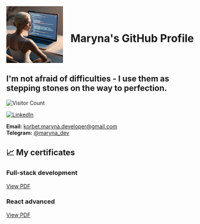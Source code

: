 <div style="display: flex; align-items: center; margin-bottom: 20px;">
 <img src="./images/profile-image.jpg" alt="Profile image" width="150" style="margin-right: 20px;"/>
 <h1>Maryna's GitHub Profile</h1> 
 </div>

## I'm not afraid of difficulties - I use them as stepping stones on the way to perfection.

![Visitor Count](https://komarev.com/ghpvc/?username=maryna-korbet&color=blue)

[![LinkedIn](https://img.shields.io/badge/LinkedIn-Connect-blue)](https://www.linkedin.com/in/maryna-korbet)

**Email:** korbet.maryna.developer@gmail.com  
**Telegram:** [@maryna_dev](https://t.me/maryna_dev)

## 📈 My certificates

### Full-stack development 
[View PDF](https://drive.google.com/file/d/1PpcL3swBuMmHbz5jVImH56rRCSVCwECe/view?usp=sharing)
 
### React advanced 
[View PDF](https://drive.google.com/file/d/1bf8Sks0uCWVe_3lKc5IqAM8YSa_Tt0d5/view?usp=sharing)
